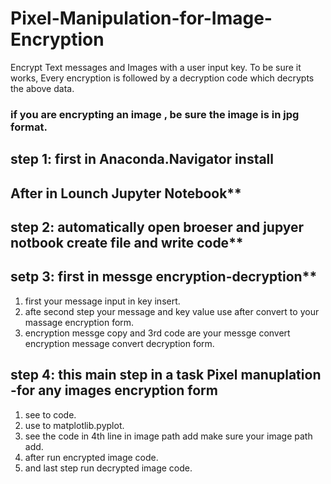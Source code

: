 # Pixel-Manipulation-for-Image-Encryption
Encrypt Text messages and Images with a user input key.
To be sure it works, Every encryption is followed by a decryption code which decrypts the above data.
### if you are encrypting an image , be sure the image is in jpg format.
## step 1: first  in Anaconda.Navigator install  
## After in Lounch Jupyter Notebook**
## step 2: automatically open broeser and jupyer notbook create file and write code**
## setp 3: first in messge encryption-decryption**
1. first your message input in key insert.
2. afte second step your message and key value use after convert to your massage encryption form.
3. encryption messge copy and 3rd code are your messge convert encryption message convert decryption form.

## step 4: this main step in a task Pixel manuplation -for any images encryption form
1. see to code.
2. use to matplotlib.pyplot.
3. see the code  in  4th line in image path add make sure your image path add.
4. after run encrypted image code.
5. and last step run decrypted image code.  


